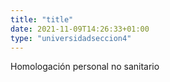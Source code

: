 ```yaml
---
title: "title"
date: 2021-11-09T14:26:33+01:00
type: "universidadseccion4"
---
```

Homologación personal no sanitario